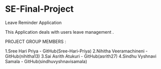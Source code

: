 # SE-Final-Project

Leave Reminder Application

This Application deals with users leave management .

PROJECT GROUP MEMBERS :

1.Sree Hari Priya - GitHub(Sree-Hari-Priya) 
2.Nihitha Veeramachineni - GitHub(nihitha13) 
3.Sai Asrith Atukuri - GitHub(asrith27) 
4.Sindhu Vyshnavi Samala - GitHub(sindhuvyshnavisamala) 



